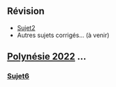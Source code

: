 ## Révision
* [Sujet2](https://github.com/thfruchart/tnsi/blob/main/DS/sujet_2.pdf)
* Autres sujets corrigés... (à venir) [](https://pixees.fr/informatiquelycee/term/suj_bac/)
## [Polynésie 2022](https://github.com/thfruchart/tnsi/blob/main/DS/J1PO-2022.pdf) ... [](https://ens-fr.gitlab.io/algo2/9-BAC/1-jipo1/)

### [Sujet6](https://pixees.fr/informatiquelycee/term/suj_bac/2021/sujet_6.pdf)
